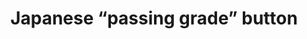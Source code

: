 ---
layout: smileys&emotion
title: Japanese “passing grade” button
emoji: japanese_passing_grade_button
permalink: 🈴.html
image: assets/img/3moji/japanese_passing_grade_button.png
---